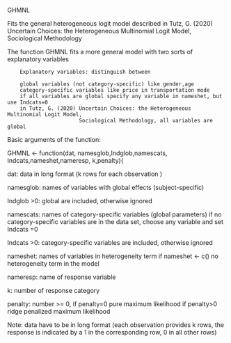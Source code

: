  GHMNL

 
Fits the general heterogeneous logit model described in
Tutz, G. (2020) Uncertain Choices: the Heterogeneous Multinomial Logit Model,
                Sociological Methodology


 The function GHMNL fits a  more general model with two sorts of explanatory variables

        Explanatory variables: distinguish between  

        global variables (not category-specific) like gender,age
        category-specific variables like price in transportation mode
        if all variables are global specify any variable in nameshet, but use Indcats=0
        in Tutz, G. (2020) Uncertain Choices: the Heterogeneous Multinomial Logit Model,
                           Sociological Methodology, all variables are global
    
Basic arguments of the function:

GHMNL <- function(dat, namesglob,Indglob,namescats, Indcats,nameshet,nameresp, k,penalty){
  
   dat:         data in long format (k rows for each observation ) 
   
   namesglob:   names of variables with global effects (subject-specific)
   
   Indglob >0:  global are included, otherwise ignored
   
   namescats:   names of category-specific variables (global parameters) 
                 if no category-specific variables are in the data set, 
                 choose any variable and set Indcats =0
   
   Indcats >0:  category-specific variables are included, otherwise ignored
   
   nameshet:    names of variables in heterogeneity term
                  if nameshet <- c()  no heterogeneity term in the model
   
   nameresp:    name  of response variable
   
   k:           number of response category
   
   penalty:     number >= 0, if penalty=0 pure maximum likelihood
                             if penalty>0 ridge penalized maximum likelihood 
  
Note: data have to be in long format (each observation provides k rows,  the response is indicated by a 1 in 
                                        the corresponding row, 0 in all other rows)
